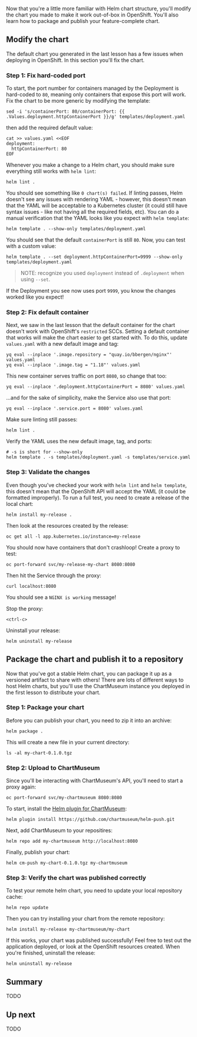 
Now that you're a little more familiar with Helm chart structure, you'll modify the chart you made to make it work out-of-box in OpenShift. You'll also learn how to package and publish your feature-complete chart.

## Modify the chart

The default chart you generated in the last lesson has a few issues when deploying in OpenShift. In this section you'll fix the chart.

### Step 1: Fix hard-coded port

To start, the port number for containers managed by the Deployment is hard-coded to `80`, meaning only containers that expose this port will work. Fix the chart to be more generic by modifying the template:

```execute-1
sed -i 's/containerPort: 80/containerPort: {{ .Values.deployment.httpContainerPort }}/g' templates/deployment.yaml
```

then add the required default value:

```execute-1
cat >> values.yaml <<EOF
deployment:
  httpContainerPort: 80
EOF
```

Whenever you make a change to a Helm chart, you should make sure everything still works with `helm lint`:

```execute-1
helm lint .
```

You should see something like `0 chart(s) failed`. If linting passes, Helm doesn't see any issues with rendering YAML - however, this doesn't mean that the YAML will be acceptable to a Kubernetes cluster (it could still have syntax issues - like not having all the required fields, etc). You can do a manual verification that the YAML looks like you expect with `helm template`:

```execute-1
helm template . --show-only templates/deployment.yaml
```

You should see that the default `containerPort` is still `80`. Now, you can test with a custom value:

```execute-1
helm template . --set deployment.httpContainerPort=9999 --show-only templates/deployment.yaml
```

> NOTE: recognize you used `deployment` instead of `.deployment` when using `--set`.

If the Deployment you see now uses port `9999`, you know the changes worked like you expect!

### Step 2: Fix default container

Next, we saw in the last lesson that the default container for the chart doesn't work with OpenShift's `restricted` SCCs. Setting a default container that works will make the chart easier to get started with. To do this, update `values.yaml` with a new default image and tag:

```execute-1
yq eval --inplace '.image.repository = "quay.io/bbergen/nginx"' values.yaml
yq eval --inplace '.image.tag = "1.18"' values.yaml
```

This new container serves traffic on port `8080`, so change that too:

```execute-1
yq eval --inplace '.deployment.httpContainerPort = 8080' values.yaml
```

...and for the sake of simplicity, make the Service also use that port:

```execute-1
yq eval --inplace '.service.port = 8080' values.yaml
```

Make sure linting still passes:

```execute-1
helm lint .
```

Verify the YAML uses the new default image, tag, and ports:

```execute-1
# -s is short for --show-only
helm template . -s templates/deployment.yaml -s templates/service.yaml
```

### Step 3: Validate the changes

Even though you've checked your work with `helm lint` and `helm template`, this doesn't mean that the OpenShift API will accept the YAML (it could be formatted improperly). To run a full test, you need to create a release of the local chart:

```execute-1
helm install my-release .
```

Then look at the resources created by the release:

```execute-1
oc get all -l app.kubernetes.io/instance=my-release
```

You should now have containers that don't crashloop! Create a proxy to test:

```execute-2
oc port-forward svc/my-release-my-chart 8080:8080
```

Then hit the Service through the proxy:

```execute-1
curl localhost:8080
```

You should see a `NGINX is working` message!

Stop the proxy:

```execute-2
<ctrl-c>
```

Uninstall your release:

```execute-1
helm uninstall my-release
```

## Package the chart and publish it to a repository

Now that you've got a stable Helm chart, you can package it up as a versioned artifact to share with others! There are lots of different ways to host Helm charts, but you'll use the ChartMuseum instance you deployed in the first lesson to distribute your chart.

### Step 1: Package your chart

Before you can publish your chart, you need to zip it into an archive:

```execute-1
helm package .
```

This will create a new file in your current directory:

```execute-1
ls -al my-chart-0.1.0.tgz
```

### Step 2: Upload to ChartMuseum

Since you'll be interacting with ChartMuseum's API, you'll need to start a proxy again:

```execute-2
oc port-forward svc/my-chartmuseum 8080:8080
```

To start, install the [Helm plugin for ChartMuseum](https://github.com/chartmuseum/helm-push#helm-cm-push-plugin):

```execute-1
helm plugin install https://github.com/chartmuseum/helm-push.git
```

Next, add ChartMuseum to your repositires:

```execute-1
helm repo add my-chartmuseum http://localhost:8080
```

Finally, publish your chart:

```execute-1
helm cm-push my-chart-0.1.0.tgz my-chartmuseum
```

### Step 3: Verify the chart was published correctly

To test your remote helm chart, you need to update your local repository cache:

```execute-1
helm repo update
```

Then you can try installing your chart from the remote repository:

```execute-1
helm install my-release my-chartmuseum/my-chart
```

If this works, your chart was published successfully! Feel free to test out the application deployed, or look at the OpenShift resources created. When you're finished, uninstall the release:

```execute-1
helm uninstall my-release
```

## Summary

TODO

## Up next

TODO
